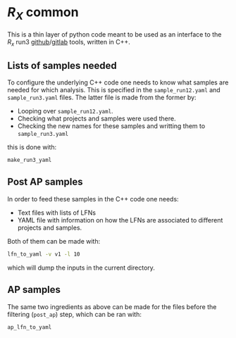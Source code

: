 # $R_X$ common

This is a thin layer of python code meant to be used as an interface to the $R_x$ run3
[github](https://github.com/acampove/rx_run3)/[gitlab](https://gitlab.cern.ch/LHCb-RD/cal-rx-run3)
tools, written in C++.

## Lists of samples needed

To configure the underlying C++ code one needs to know what samples are needed for which analysis. 
This is specified in the `sample_run12.yaml` and `sample_run3.yaml` files. The latter file is made from
the former by:

- Looping over `sample_run12.yaml`.
- Checking what projects and samples were used there.
- Checking the new names for these samples and writting them to `sample_run3.yaml`

this is done with:

```bash
make_run3_yaml
```

## Post AP samples

In order to feed these samples in the C++ code one needs:

- Text files with lists of LFNs
- YAML file with information on how the LFNs are associated to different
projects and samples.

Both of them can be made with:

```bash
lfn_to_yaml -v v1 -l 10
```

which will dump the inputs in the current directory.

## AP samples

The same two ingredients as above can be made for the files before the filtering (`post_ap`) 
step, which can be ran with:

```bash
ap_lfn_to_yaml
```

